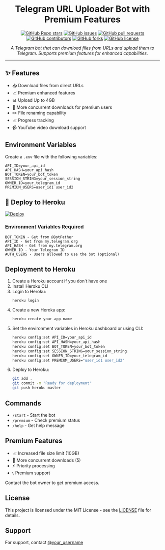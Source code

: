 <h1 align="center">Telegram URL Uploader Bot with Premium Features</h1>

<p align="center">
  <a href="https://github.com/bisnuray/URLUploader/stargazers"><img src="https://img.shields.io/github/stars/bisnuray/URLUploader?color=blue&style=flat" alt="GitHub Repo stars"></a>
  <a href="https://github.com/bisnuray/URLUploader/issues"><img src="https://img.shields.io/github/issues/bisnuray/URLUploader" alt="GitHub issues"></a>
  <a href="https://github.com/bisnuray/URLUploader/pulls"><img src="https://img.shields.io/github/issues-pr/bisnuray/URLUploader" alt="GitHub pull requests"></a>
  <a href="https://github.com/bisnuray/URLUploader/graphs/contributors"><img src="https://img.shields.io/github/contributors/bisnuray/URLUploader?style=flat" alt="GitHub contributors"></a>
  <a href="https://github.com/bisnuray/URLUploader/network/members"><img src="https://img.shields.io/github/forks/bisnuray/URLUploader?style=flat" alt="GitHub forks"></a>
  <a href="https://github.com/bisnuray/URLUploader/blob/master/LICENSE"><img src="https://img.shields.io/github/license/bisnuray/URLUploader?style=flat" alt="GitHub license"></a>
</p>

<p align="center">
  <em>A Telegram bot that can download files from URLs and upload them to Telegram. Supports premium features for enhanced capabilities.</em>
</p>
<hr>

## ✨ Features

- 📥 Download files from direct URLs
- 📈 Premium enhanced features
- 📊 Upload Up to 4GB  
- 🔄 More concurrent downloads for premium users
- ✏️ File renaming capability
- 📈 Progress tracking
- 📹 YouTube video download support

## Environment Variables

Create a `.env` file with the following variables:

```env
API_ID=your_api_id
API_HASH=your_api_hash
BOT_TOKEN=your_bot_token
SESSION_STRING=your_session_string
OWNER_ID=your_telegram_id
PREMIUM_USERS=user_id1 user_id2
```

## 🚀 Deploy to Heroku

[![Deploy](https://www.herokucdn.com/deploy/button.svg)](https://heroku.com/deploy?template=https://github.com/YourUsername/URLUploader)

### Environment Variables Required

```
BOT_TOKEN - Get from @BotFather
API_ID - Get from my.telegram.org
API_HASH - Get from my.telegram.org
OWNER_ID - Your Telegram ID
AUTH_USERS - Users allowed to use the bot (optional)
```

## Deployment to Heroku

1. Create a Heroku account if you don't have one
2. Install Heroku CLI
3. Login to Heroku:
   ```bash
   heroku login
   ```
4. Create a new Heroku app:
   ```bash
   heroku create your-app-name
   ```
5. Set the environment variables in Heroku dashboard or using CLI:
   ```bash
   heroku config:set API_ID=your_api_id
   heroku config:set API_HASH=your_api_hash
   heroku config:set BOT_TOKEN=your_bot_token
   heroku config:set SESSION_STRING=your_session_string
   heroku config:set OWNER_ID=your_telegram_id
   heroku config:set PREMIUM_USERS="user_id1 user_id2"
   ```
6. Deploy to Heroku:
   ```bash
   git add .
   git commit -m "Ready for deployment"
   git push heroku master
   ```

## Commands

- `/start` - Start the bot
- `/premium` - Check premium status
- `/help` - Get help message

## Premium Features

- 📈 Increased file size limit (10GB)
- 🔄 More concurrent downloads (5)
- ⚡️ Priority processing
- 📞 Premium support

Contact the bot owner to get premium access.

## License

This project is licensed under the MIT License - see the [LICENSE](LICENSE) file for details.

## Support

For support, contact [@your_username](https://t.me/your_username)
